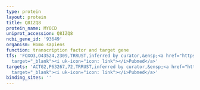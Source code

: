 ```yaml
---
type: protein
layout: protein
title: Q8IZQ8
protein_name: MYOCD
uniprot_accession: Q8IZQ8
ncbi_gene_id: '93649'
organism: Homo sapiens
function: transcription factor and target gene
tfs: 'FOXO3,O43524,2309,TRRUST,inferred by curator,&ensp;<a href="https://www.ncbi.nlm.nih.gov/pubmed/?term=18772130%5Buid%5D"
  target="_blank"><i uk-icon="icon: link"></i>Pubmed</a>'
targets: 'ACTG2,P63267,72,TRRUST,inferred by curator,&ensp;<a href="https://www.ncbi.nlm.nih.gov/pubmed/?term=19797053%5Buid%5D"
  target="_blank"><i uk-icon="icon: link"></i>Pubmed</a>'
binding_sites: ''
---
```

